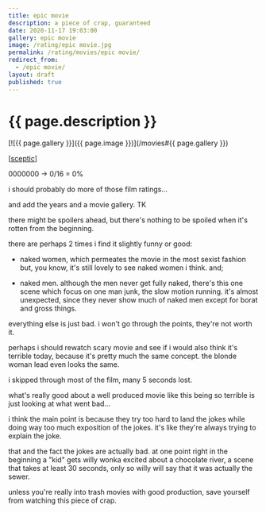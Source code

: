 ```yaml
---
title: epic movie
description: a piece of crap, guaranteed
date: 2020-11-17 19:03:00
gallery: epic movie
image: /rating/epic movie.jpg
permalink: /rating/movies/epic movie/
redirect_from:
  - /epic movie/
layout: draft
published: true
---
```


# {{ page.description }}

[![{{ page.gallery }}]({{ page.image }})](/movies#{{ page.gallery }})

[[sceptic](/rating)]

0000000 -> 0/16 = 0%

i should probably do more of those film ratings...

and add the years and a movie gallery. TK

there might be spoilers ahead, but there's nothing to be spoiled when it's rotten from the beginning.

there are perhaps 2 times i find it slightly funny or good:

- naked women, which permeates the movie in the most sexist fashion but, you know, it's still lovely to see naked women i think. and;

- naked men. although the men never get fully naked, there's this one scene which focus on one man junk, the slow motion running. it's almost unexpected, since they never show much of naked men except for borat and gross things.

everything else is just bad. i won't go through the points, they're not worth it.

perhaps i should rewatch scary movie and see if i would also think it's terrible today, because it's pretty much the same concept. the blonde woman lead even looks the same.

i skipped through most of the film, many 5 seconds lost.

what's really good about a well produced movie like this being so terrible is just looking at what went bad...

i think the main point is because they try too hard to land the jokes while doing way too much exposition of the jokes. it's like they're always trying to explain the joke.

that and the fact the jokes are actually bad. at one point right in the beginning a "kid" gets willy wonka excited about a chocolate river, a scene that takes at least 30 seconds, only so willy will say that it was actually the sewer.

unless you're really into trash movies with good production, save yourself from watching this piece of crap.
